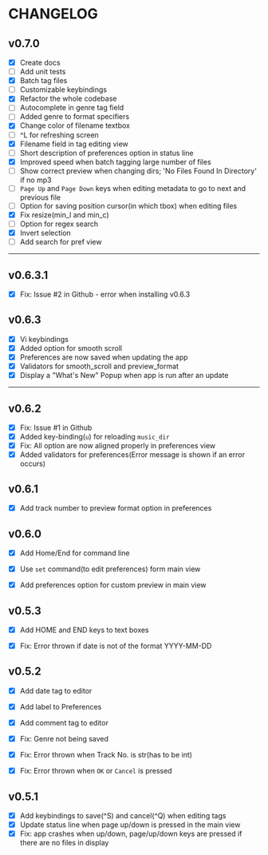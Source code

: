 CHANGELOG
=========

v0.7.0
------

- [x] Create docs
- [ ] Add unit tests
- [x] Batch tag files
- [ ] Customizable keybindings
- [x] Refactor the whole codebase
- [ ] Autocomplete in genre tag field
- [ ] Added genre to format specifiers
- [x] Change color of filename textbox
- [ ] ^L for refreshing screen
- [x] Filename field in tag editing view
- [ ] Short description of preferences option in status line
- [x] Improved speed when batch tagging large number of files
- [ ] Show correct preview when changing dirs; 'No Files Found In Directory' if no mp3
- [ ] `Page Up` and `Page Down` keys when editing metadata to go to next and previous file
- [ ] Option for saving position cursor(in which tbox) when editing files
- [x] Fix resize(min_l and min_c)
- [ ] Option for regex search
- [x] Invert selection
- [ ] Add search for pref view

- - -

v0.6.3.1
--------

- [x] Fix: Issue #2 in Github - error when installing v0.6.3

v0.6.3
------

- [x] Vi keybindings
- [x] Added option for smooth scroll
- [x] Preferences are now saved when updating the app
- [x] Validators for smooth_scroll and preview_format
- [x] Display a "What's New" Popup when app is run after an update

- - -

v0.6.2
------

- [x] Fix: Issue #1 in Github
- [x] Added key-binding(`u`) for reloading `music_dir`
- [x] Fix: All option are now aligned properly in preferences view
- [x] Added validators for preferences(Error message is shown if an error occurs)

v0.6.1
------

- [x] Add track number to preview format option in preferences

v0.6.0
------

- [x] Add Home/End for command line
- [x] Use `set` command(to edit preferences) form main view
- [x] Add preferences option for custom preview in main view


v0.5.3
------

- [x] Add HOME and END keys to text boxes
- [x] Fix: Error thrown if date is not of the format YYYY-MM-DD


v0.5.2
------

- [x] Add date tag to editor
- [x] Add label to Preferences
- [x] Add comment tag to editor
- [x] Fix: Genre not being saved
- [x] Fix: Error thrown when Track No. is str(has to be int)
- [x] Fix: Error thrown when `OK` or `Cancel` is pressed


v0.5.1
------

- [x] Add keybindings to save(^S) and cancel(^Q) when editing tags
- [x] Update status line when page up/down is pressed in the main view
- [x] Fix: app crashes when up/down, page/up/down keys are pressed if there are no files in display
